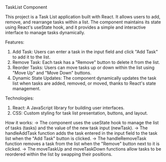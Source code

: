 TaskList Component

This project is a Task List application built with React. It allows users to add, remove, and rearrange tasks within a list. The component maintains its state using React's useState hook, and it provides a simple and interactive interface to manage tasks dynamically.

Features:
1. Add Task: Users can enter a task in the input field and click "Add Task" to add it to the list.
2. Remove Task: Each task has a "Remove" button to delete it from the list.
3. Reorder Tasks: Users can move tasks up or down within the list using "Move Up" and "Move Down" buttons.
4. Dynamic State Updates: The component dynamically updates the task list when tasks are added, removed, or moved, thanks to React's state management.

Technologies:
1. React: A JavaScript library for building user interfaces.
2. CSS: Custom styling for task list presentation, buttons, and layout.

How it works:
-> The component uses the useState hook to manage the list of tasks (tasks) and the value of the new task input (newTask).
-> The handleAddTask function adds the task entered in the input field to the task list when the "Add Task" button is clicked.
-> The handleRemoveTask function removes a task from the list when the "Remove" button next to it is clicked.
-> The moveTaskUp and moveTaskDown functions allow tasks to be reordered within the list by swapping their positions.
